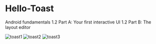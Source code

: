 # Hello-Toast
Android fundamentals
1.2 Part A: Your first interactive UI
1.2 Part B: The layout editor

![toast1](https://user-images.githubusercontent.com/115769227/224199582-75c1dfc5-7b3f-4fa0-8ca8-08553cce8295.png)
![toast2](https://user-images.githubusercontent.com/115769227/224199594-e6ff164d-e642-4bb4-a634-5d69b6313c89.png)
![toast3](https://user-images.githubusercontent.com/115769227/224199608-10fc4696-72f9-4517-8dca-a92446072028.png)

